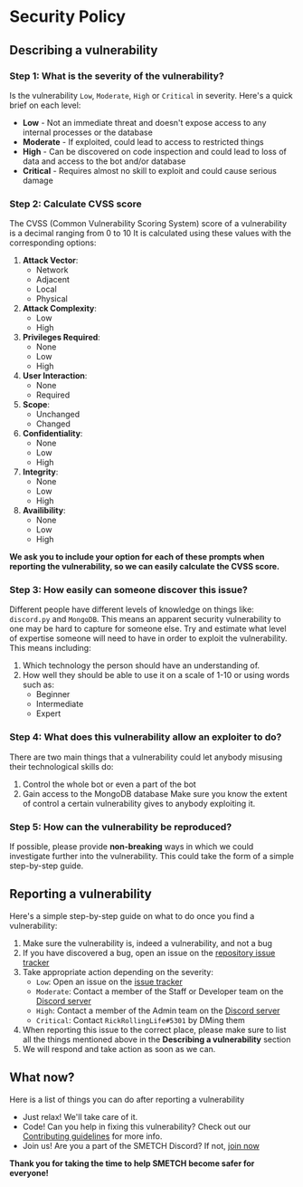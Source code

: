 # Security Policy

## Describing a vulnerability

### Step 1: What is the severity of the vulnerability?

Is the vulnerability `Low`, `Moderate`, `High` or `Critical` in severity.
Here's a quick brief on each level:

- **Low** - Not an immediate threat and doesn't expose access to any internal processes or the database
- **Moderate** - If exploited, could lead to access to restricted things
- **High** - Can be discovered on code inspection and could lead to loss of data and access to the bot and/or database
- **Critical** - Requires almost no skill to exploit and could cause serious damage

### Step 2: Calculate CVSS score

The CVSS (Common Vulnerability Scoring System) score of a vulnerability is a decimal ranging from 0 to 10
It is calculated using these values with the corresponding options:

1. **Attack Vector**:
    - Network
    - Adjacent
    - Local
    - Physical
2. **Attack Complexity**:
    - Low
    - High
3. **Privileges Required**:
    - None
    - Low
    - High
4. **User Interaction**:
    - None
    - Required
5. **Scope**:
    - Unchanged
    - Changed
6. **Confidentiality**:
    - None
    - Low
    - High
7. **Integrity**:
    - None
    - Low
    - High
8. **Availibility**:
    - None
    - Low
    - High

**We ask you to include your option for each of these prompts when reporting the vulnerability, so we can easily calculate the CVSS score.**

### Step 3: How easily can someone discover this issue?

Different people have different levels of knowledge on things like: `discord.py` and `MongoDB`.
This means an apparent security vulnerability to one may be hard to capture for someone else.
Try and estimate what level of expertise someone will need to have in order to exploit the vulnerability.
This means including:

1. Which technology the person should have an understanding of.
2. How well they should be able to use it on a scale of 1-10 or using words such as:
    - Beginner
    - Intermediate
    - Expert

### Step 4: What does this vulnerability allow an exploiter to do?

There are two main things that a vulnerability could let anybody misusing their technological skills do:

1. Control the whole bot or even a part of the bot
2. Gain access to the MongoDB database
Make sure you know the extent of control a certain vulnerability gives to anybody exploiting it.

### Step 5: How can the vulnerability be reproduced?

If possible, please provide **non-breaking** ways in which we could investigate further into the vulnerability.
This could take the form of a simple step-by-step guide.

## Reporting a vulnerability

Here's a simple step-by-step guide on what to do once you find a vulnerability:

1. Make sure the vulnerability is, indeed a vulnerability, and not a bug
2. If you have discovered a bug, open an issue on the [repository issue tracker](https://github.com/smetch-discord/smetch-bot/issues)
3. Take appropriate action depending on the severity:
    - `Low`: Open an issue on the [issue tracker](https://github.com/smetch-discord/smetch-bot/issues)
    - `Moderate`: Contact a member of the Staff or Developer team on the [Discord server](https://discord.gg/5AqVhkWXyQ)
    - `High`: Contact a member of the Admin team on the [Discord server](https://discord.gg/5AqVhkWXyQ)
    - `Critical`: Contact `RickRollingLife#5301` by DMing them
4. When reporting this issue to the correct place, please make sure to list all the things mentioned above in the **Describing a vulnerability** section
5. We will respond and take action as soon as we can.

## What now?

Here is a list of things you can do after reporting a vulnerability

- Just relax! We'll take care of it.
- Code! Can you help in fixing this vulnerability? Check out our [Contributing guidelines](https://example.com/) for more info.
- Join us! Are you a part of the SMETCH Discord? If not, [join now](https://discord.gg/5AqVhkWXyQ)

**Thank you for taking the time to help SMETCH become safer for everyone!**
